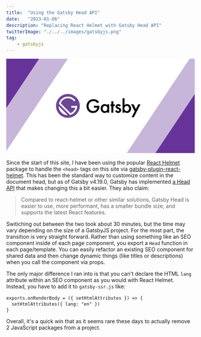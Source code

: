 ```yaml
---
title:  "Using the Gatsby Head API"
date:   "2023-01-06"
description: "Replacing React Helmet with Gatsby Head API"
twitterImage: "./../../images/gatsbyjs.png"
tag: 
    - gatsbyjs
---
```


![GatsbyJS](./../../images/gatsbyjs.png)

Since the start of this site, I have been using the popular [React Helmet](https://www.npmjs.com/package/react-helmet) package to handle the `<head>` tags on this site via [gatsby-plugin-react-helmet](https://www.gatsbyjs.com/plugins/gatsby-plugin-react-helmet/). This has been the standard way to customize content in the document head, but as of Gatsby v4.19.0, Gatsby has implemented [a Head API](https://www.gatsbyjs.com/docs/reference/built-in-components/gatsby-head/) that makes changing this a bit easier. They also claim:

> Compared to react-helmet or other similar solutions, Gatsby Head is easier to use, more performant, has a smaller bundle size, and supports the latest React features.

Switiching out between the two took about 30 minutes, but the time may vary depending on the size of a GatsbyJS project. For the most part, the transition is very straight forward. Rather than using something like an SEO component inside of each page component, you export a `Head` function in each page/template. You can easily refactor an existing SEO component for shared data and then change dynamic things (like titles or descriptions) when you call the component via props. 

The only major difference I ran into is that you can't declare the HTML `lang` attribute within an SEO component as you would with React Helmet. Instead, you have to add it to `gatsby-ssr.js` like:

```
exports.onRenderBody = ({ setHtmlAttributes }) => {
  setHtmlAttributes({ lang: "en" })
}
```

Overall, it's a quick win that as it seems rare these days to actually remove 2 JavaScript packages from a project.
